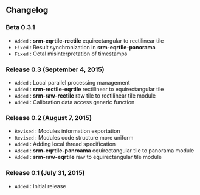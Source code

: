 ## Changelog

### Beta 0.3.1

- `Added` : **srm-eqrtile-rectile** equirectangular to rectilinear tile
- `Fixed` : Result synchronization in **srm-eqrtile-panorama**
- `Fixed` : Octal misinterpretation of timestamps

### Release 0.3 (September 4, 2015)

- `Added` : Local parallel processing management
- `Added` : **srm-rectile-eqrtile** rectilinear to equirectangular tile
- `Added` : **srm-raw-rectile** raw tile to rectilinear tile module
- `Added` : Calibration data access generic function

### Release 0.2 (August 7, 2015)

- `Revised` : Modules information exportation
- `Revised` : Modules code structure more uniform
- `Added` : Adding local thread specification
- `Added` : **srm-eqrtile-panroama** equirectangular tile to panorama module
- `Added` : **srm-raw-eqrtile** raw to equirectangular tile module

### Release 0.1 (July 31, 2015)

- `Added` : Initial release
